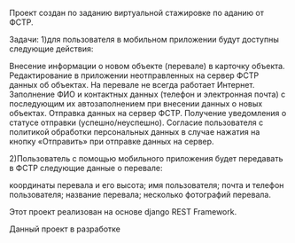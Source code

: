 Проект создан по заданию виртуальной стажировке по аданию от ФСТР. 

Задачи:
1)для пользователя в мобильном приложении будут доступны следующие действия:

Внесение информации о новом объекте (перевале) в карточку объекта.
Редактирование в приложении неотправленных на сервер ФСТР данных об объектах. На перевале не всегда работает Интернет.
Заполнение ФИО и контактных данных (телефон и электронная почта) с последующим их автозаполнением при внесении данных о новых объектах.
Отправка данных на сервер ФСТР.
Получение уведомления о статусе отправки (успешно/неуспешно).
Согласие пользователя с политикой обработки персональных данных в случае нажатия на кнопку «Отправить» при отправке данных на сервер.

2)Пользователь с помощью мобильного приложения будет передавать в ФСТР следующие данные о перевале:

координаты перевала и его высота;
имя пользователя;
почта и телефон пользователя;
название перевала;
несколько фотографий перевала.



Этот проект реализован на основе django REST Framework.

Данный проект в разработке
